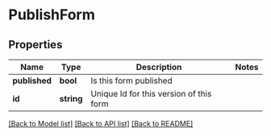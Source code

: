 # PublishForm

## Properties
Name | Type | Description | Notes
------------ | ------------- | ------------- | -------------
**published** | **bool** | Is this form published | 
**id** | **string** | Unique Id for this version of this form | 

[[Back to Model list]](../README.md#documentation-for-models) [[Back to API list]](../README.md#documentation-for-api-endpoints) [[Back to README]](../README.md)


